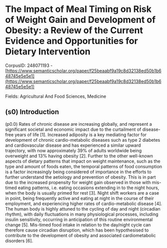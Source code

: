 # The Impact of Meal Timing on Risk of Weight Gain and Development of Obesity: a Review of the Current Evidence and Opportunities for Dietary Intervention

CorpusID: 248071193 - [https://www.semanticscholar.org/paper/f25beaabf9a19c8d32138ed50b1b648745e5e5e1](https://www.semanticscholar.org/paper/f25beaabf9a19c8d32138ed50b1b648745e5e5e1)

Fields: Agricultural And Food Sciences, Medicine

## (s0) Introduction
(p0.0) Rates of chronic disease are increasing globally, and represent a significant societal and economic impact due to the curtailment of disease-free years of life [1]. Increased adiposity is a key mediating factor for development of chronic cardio-metabolic diseases such as type 2 diabetes and cardiovascular disease and has experienced a similar upward trajectory, with now approximately 39% of adults worldwide being overweight and 13% having obesity [2]. Further to the other well-known aspects of dietary patterns that impact on weight maintenance, such as the type and amount of foods eaten, the temporal patterns of food consumption is a factor increasingly being considered of importance in the efforts to further understand the aetiology and prevention of obesity. This is in part due to the increased propensity for weight gain observed in those with mis-timed eating patterns, i.e. eating occasions extending in to the night hours, when the body is usually primed for rest [3]. Night shift workers are a case in point, being frequently active and eating at night in the course of their employment, and experiencing higher rates of cardio-metabolic disease [4]. The human body is highly attuned to the cycling of day and night (circadian rhythm), with daily fluctuations in many physiological processes, including insulin sensitivity, occurring in anticipation of this routine environmental change [5]. Mis-timed food intake in relation to the day/night cycle can therefore cause circadian disruption, which has been hypothesised to contribute to the development of obesity and associated cardiometabolic disorders [6].
